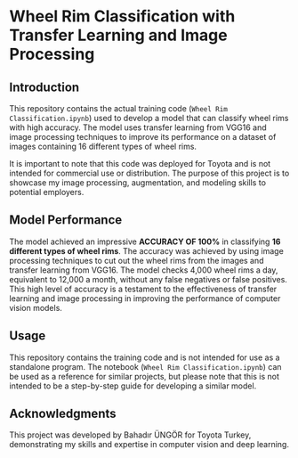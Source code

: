 # Wheel Rim Classification with Transfer Learning and Image Processing


## Introduction
This repository contains the actual training code (`Wheel Rim Classification.ipynb`) used to develop a model that can classify wheel rims with high accuracy. The model uses transfer learning from VGG16 and image processing techniques to improve its performance on a dataset of images containing 16 different types of wheel rims.

It is important to note that this code was deployed for Toyota and is not intended for commercial use or distribution. The purpose of this project is to showcase my image processing, augmentation, and modeling skills to potential employers.

## Model Performance
The model achieved an impressive **ACCURACY OF 100%** in classifying **16 different types of wheel rims**. The accuracy was achieved by using image processing techniques to cut out the wheel rims from the images and transfer learning from VGG16. The model checks 4,000 wheel rims a day, equivalent to 12,000 a month, without any false negatives or false positives. This high level of accuracy is a testament to the effectiveness of transfer learning and image processing in improving the performance of computer vision models.

## Usage
This repository contains the training code and is not intended for use as a standalone program. The notebook (`Wheel Rim Classification.ipynb`) can be used as a reference for similar projects, but please note that this is not intended to be a step-by-step guide for developing a similar model.

## Acknowledgments
This project was developed by Bahadır ÜNGÖR for Toyota Turkey, demonstrating my skills and expertise in computer vision and deep learning.
